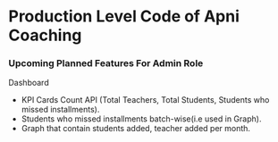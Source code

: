 # Production Level Code of Apni Coaching
### Upcoming Planned Features For Admin Role

Dashboard
- KPI Cards Count API (Total Teachers, Total Students, Students who missed installments).
- Students who missed installments batch-wise(i.e used in Graph).
- Graph that contain students added, teacher added per month.